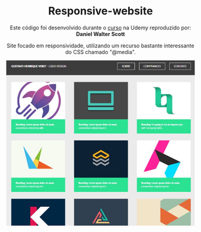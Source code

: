 <h1 align= "center">Responsive-website</h1>

<p align= "center">Este código foi desenvolvido durante o <a href="https://www.udemy.com/course/responsive-web-design-tutorial-course-html5-css3-bootstrap/">curso</a> na Udemy reproduzido por: <b>Daniel Walter Scott</b></p>

<p align= "center">Site focado em responsividade, utilizando um recurso bastante interessante do CSS chamado "@media".</p>

<p align="center">
  <a>
    <img width="700px" src="https://github.com/voigtito/Responsive-website/blob/master/Foto_responsivo.JPG">
  </a>
</p>
